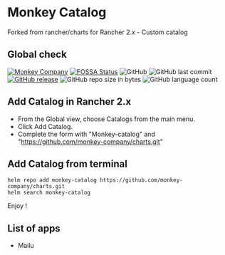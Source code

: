 # Monkey Catalog

Forked from rancher/charts for Rancher 2.x - Custom catalog

## Global check

[![Monkey Company](https://img.shields.io/badge/Monkey-Company-red.svg?longCache=true&style=flat)](https://themonkey.co/)
[![FOSSA Status](https://app.fossa.io/api/projects/git%2Bgithub.com%2Fmonkey-company%2Fcharts.svg?type=shield)](https://app.fossa.io/projects/git%2Bgithub.com%2Fmonkey-company%2Fcharts?ref=badge_shield)
![GitHub](https://img.shields.io/github/license/monkey-company/charts.svg)
![GitHub last commit](https://img.shields.io/github/last-commit/monkey-company/charts.svg)
[![GitHub release](https://img.shields.io/github/release/monkey-company/charts.svg)](https://github.com/monkey-company/charts/releases/latest)
![GitHub repo size in bytes](https://img.shields.io/github/repo-size/monkey-company/charts.svg)
![GitHub language count](https://img.shields.io/github/languages/count/monkey-company/charts.svg)

## Add Catalog in Rancher 2.x

- From the Global view, choose Catalogs from the main menu.
- Click Add Catalog.
- Complete the form with "Monkey-catalog"	and "https://github.com/monkey-company/charts.git"

## Add Catalog from terminal

```
helm repo add monkey-catalog https://github.com/monkey-company/charts.git
helm search monkey-catalog
```

Enjoy !

## List of apps

- Mailu
